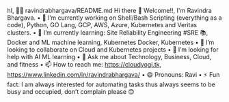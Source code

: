 hI,
👨‍🎓 ravindrabhargava/README.md
Hi there 👋 Welcome!!, I'm Ravindra Bhargava.
•	🔭 I’m currently working on Shell/Bash Scripting (everything as a code), Python, GO Lang, GCP, AWS, Azure, Kubernetes and Veritas clusters.
•	🌱 I’m currently learning: Site Reliability Engineering #SRE 📚, Docker and ML machine learning, Kubernetes Docker, Kubernetes
•	👯 I’m looking to collaborate on Cloud and Kubernetes projects
•	🤔 I’m looking for help with AI ML learning
•	💬 Ask me about Technology, Business, Cloud, and fitness 
•	📫 How to reach me: https://cloudyogi.tk, https://www.linkedin.com/in/ravindrabhargava/
•	😄 Pronouns: Ravi
•	⚡ Fun fact:  I am always interested for automating tasks thus always seems to be busy and occupied, don’t complain please 😊 


